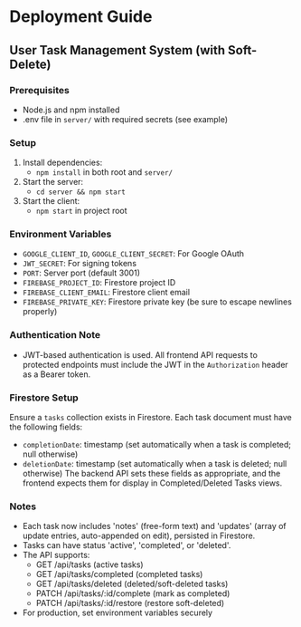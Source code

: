 # Deployment Guide

## User Task Management System (with Soft-Delete)

### Prerequisites
- Node.js and npm installed
- .env file in `server/` with required secrets (see example)

### Setup
1. Install dependencies:
   - `npm install` in both root and `server/`
2. Start the server:
   - `cd server && npm start`
3. Start the client:
   - `npm start` in project root

### Environment Variables
- `GOOGLE_CLIENT_ID`, `GOOGLE_CLIENT_SECRET`: For Google OAuth
- `JWT_SECRET`: For signing tokens
- `PORT`: Server port (default 3001)
- `FIREBASE_PROJECT_ID`: Firestore project ID
- `FIREBASE_CLIENT_EMAIL`: Firestore client email
- `FIREBASE_PRIVATE_KEY`: Firestore private key (be sure to escape newlines properly)

### Authentication Note
- JWT-based authentication is used. All frontend API requests to protected endpoints must include the JWT in the `Authorization` header as a Bearer token.

### Firestore Setup
Ensure a `tasks` collection exists in Firestore. Each task document must have the following fields:
- `completionDate`: timestamp (set automatically when a task is completed; null otherwise)
- `deletionDate`: timestamp (set automatically when a task is deleted; null otherwise)
The backend API sets these fields as appropriate, and the frontend expects them for display in Completed/Deleted Tasks views.

### Notes
- Each task now includes 'notes' (free-form text) and 'updates' (array of update entries, auto-appended on edit), persisted in Firestore.
- Tasks can have status 'active', 'completed', or 'deleted'.
- The API supports:
  - GET /api/tasks (active tasks)
  - GET /api/tasks/completed (completed tasks)
  - GET /api/tasks/deleted (deleted/soft-deleted tasks)
  - PATCH /api/tasks/:id/complete (mark as completed)
  - PATCH /api/tasks/:id/restore (restore soft-deleted)
- For production, set environment variables securely
